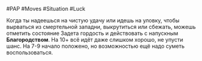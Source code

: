 #PAP #Moves #Situation #Luck 

Когда ты надеешься на чистую удачу или идешь на уловку, чтобы вырваться из смертельной западни, выкрутиться или сбежать, можешь отметить состояние Задета гордость и действовать с напускным **Благородством**. 
На 10+ всё идёт даже слишком хорошо, не упусти шанс. 
На 7-9 начало положено, но возможностью ещё надо суметь воспользоваться.
